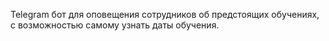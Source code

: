 Telegram бот для оповещения сотрудников об предстоящих обучениях, с возможностью самому узнать даты обучения.